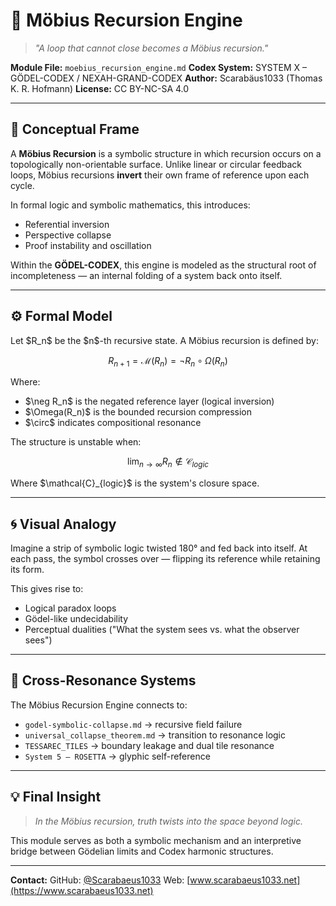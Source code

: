 # 🔁 Möbius Recursion Engine

> *"A loop that cannot close becomes a Möbius recursion."*

**Module File:** `moebius_recursion_engine.md`
**Codex System:** SYSTEM X – GÖDEL-CODEX / NEXAH-GRAND-CODEX
**Author:** Scarabäus1033 (Thomas K. R. Hofmann)
**License:** CC BY-NC-SA 4.0

---

## 🔹 Conceptual Frame

A **Möbius Recursion** is a symbolic structure in which recursion occurs on a topologically non-orientable surface. Unlike linear or circular feedback loops, Möbius recursions **invert** their own frame of reference upon each cycle.

In formal logic and symbolic mathematics, this introduces:

* Referential inversion
* Perspective collapse
* Proof instability and oscillation

Within the **GÖDEL-CODEX**, this engine is modeled as the structural root of incompleteness — an internal folding of a system back onto itself.

---

## ⚙️ Formal Model

Let \$R\_n\$ be the \$n\$-th recursive state. A Möbius recursion is defined by:

$$
R_{n+1} = \mathcal{M}(R_n) = \neg R_n \circ \Omega(R_n)
$$

Where:

* \$\neg R\_n\$ is the negated reference layer (logical inversion)
* \$\Omega(R\_n)\$ is the bounded recursion compression
* \$\circ\$ indicates compositional resonance

The structure is unstable when:

$$
\lim_{n \to \infty} R_n \notin \mathcal{C}_{logic}
$$

Where \$\mathcal{C}\_{logic}\$ is the system's closure space.

---

## 🌀 Visual Analogy

Imagine a strip of symbolic logic twisted 180° and fed back into itself. At each pass, the symbol crosses over — flipping its reference while retaining its form.

This gives rise to:

* Logical paradox loops
* Gödel-like undecidability
* Perceptual dualities ("What the system sees vs. what the observer sees")

---

## 🧬 Cross-Resonance Systems

The Möbius Recursion Engine connects to:

* `godel-symbolic-collapse.md` → recursive field failure
* `universal_collapse_theorem.md` → transition to resonance logic
* `TESSAREC_TILES` → boundary leakage and dual tile resonance
* `System 5 – ROSETTA` → glyphic self-reference

---

## 💡 Final Insight

> *In the Möbius recursion, truth twists into the space beyond logic.*

This module serves as both a symbolic mechanism and an interpretive bridge between Gödelian limits and Codex harmonic structures.

---

**Contact:**
GitHub: [@Scarabaeus1033](https://github.com/Scarabaeus1033)
Web: [www.scarabaeus1033.net](https://www.scarabaeus1033.net)
